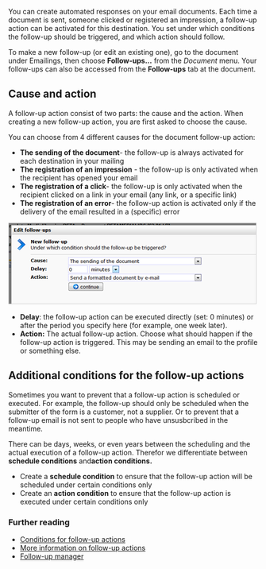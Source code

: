 You can create automated responses on your email documents. Each time a
document is sent, someone clicked or registered an impression, a
follow-up action can be activated for this destination. You set under
which conditions the follow-up should be triggered, and which action
should follow.

To make a new follow-up (or edit an existing one), go to the document
under Emailings, then choose **Follow-ups...** from the *Document* menu.
Your follow-ups can also be accessed from the **Follow-ups** tab at the
document.

Cause and action
----------------

A follow-up action consist of two parts: the cause and the action. When
creating a new follow-up action, you are first asked to choose the
cause.

You can choose from 4 different causes for the document follow-up
action:

-   **The sending of the document**- the follow-up is always activated
    for each destination in your mailing
-   **The registration of an impression** - the follow-up is only
    activated when the recipient has opened your email
-   **The registration of a click**- the follow-up is only activated
    when the recipient clicked on a link in your email (any link, or a
    specific link)
-   **The registration of an error**- the follow-up action is activated
    only if the delivery of the email resulted in a (specific) error

![](../images/emailfollowup.png)

-   **Delay**: the follow-up action can be executed directly (set: 0
    minutes) or after the period you specify here (for example, one week
    later).
-   **Action:** The actual follow-up action. Choose what should happen
    if the follow-up action is triggered. This may be sending an email
    to the profile or something else.

Additional conditions for the follow-up actions
-----------------------------------------------

Sometimes you want to prevent that a follow-up action is scheduled or
executed. For example, the follow-up should only be scheduled when the
submitter of the form is a customer, not a supplier. Or to prevent that
a follow-up email is not sent to people who have unsusbcribed in the
meantime.

There can be days, weeks, or even years between the scheduling and the
actual execution of a follow-up action. Therefor we differentiate
between **schedule conditions** and**action conditions.**

-   Create a **schedule condition** to ensure that the follow-up action
    will be scheduled under certain conditions only
-   Create an **action condition** to ensure that the follow-up action
    is executed under certain conditions only

### Further reading

-   [Conditions for follow-up
    actions](./automate-campaigns-with-follow-up-actions.md)
-   [More information on follow-up
    actions](./conditions-for-follow-ups.md)
-   [Follow-up
    manager](./follow-up-manager.md)

